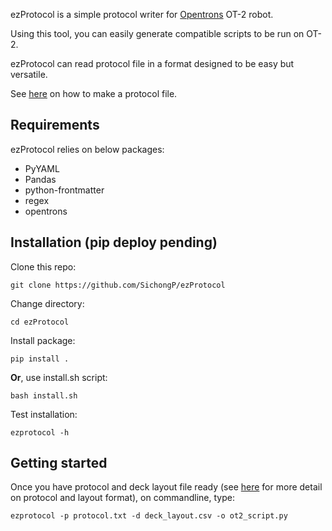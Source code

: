 ezProtocol is a simple protocol writer for [Opentrons](https://opentrons.com/) OT-2 robot.

Using this tool, you can easily generate compatible scripts to be run on OT-2. 

ezProtocol can read protocol file in a format designed to be easy but versatile. 

See [here](https://github.com/SichongP/ezProtocol/blob/master/How_to_write_a_protocol.md) on how to make a protocol file.

## Requirements 
ezProtocol relies on below packages:
- PyYAML
- Pandas
- python-frontmatter
- regex
- opentrons

## Installation (pip deploy pending)
Clone this repo:
```
git clone https://github.com/SichongP/ezProtocol
```

Change directory:
```
cd ezProtocol
```
Install package:
```
pip install .
```
**Or**, use install.sh script:
```
bash install.sh
```
Test installation:
```
ezprotocol -h
```

## Getting started 
Once you have protocol and deck layout file ready (see [here](https://github.com/SichongP/ezProtocol/blob/master/How_to_write_a_protocol.md) for more detail on protocol and layout format), on commandline, type:
```
ezprotocol -p protocol.txt -d deck_layout.csv -o ot2_script.py
```

